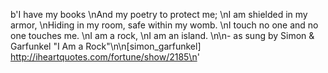b'I have my books \nAnd my poetry to protect me; \nI am shielded in my armor, \nHiding in my room, safe within my womb. \nI touch no one and no one touches me. \nI am a rock, \nI am an island. \n\n- as sung by Simon &amp; Garfunkel &quot;I Am a Rock&quot;\n\n[simon_garfunkel] http://iheartquotes.com/fortune/show/2185\n'